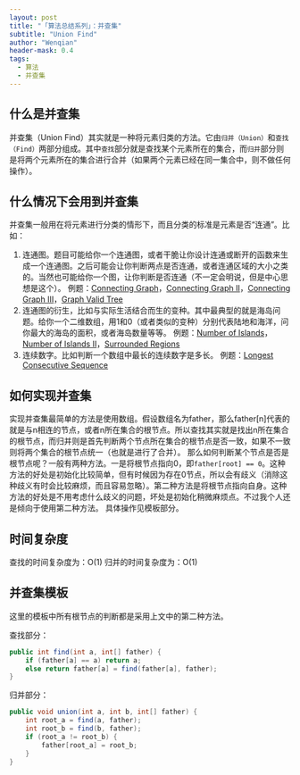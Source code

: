 ```yaml
---
layout: post
title: "「算法总结系列」：并查集"
subtitle: "Union Find"
author: "Wenqian"
header-mask: 0.4
tags:
  - 算法
  - 并查集
---
```


## 什么是并查集

并查集（Union Find）其实就是一种将元素归类的方法。它由`归并（Union）`和`查找（Find）`两部分组成。其中`查找`部分就是查找某个元素所在的集合，而`归并`部分则是将两个元素所在的集合进行合并（如果两个元素已经在同一集合中，则不做任何操作）。

## 什么情况下会用到并查集

并查集一般用在将元素进行分类的情形下，而且分类的标准是元素是否“连通”。比如：
1. 连通图。题目可能给你一个连通图，或者干脆让你设计连通或断开的函数来生成一个连通图。之后可能会让你判断两点是否连通，或者连通区域的大小之类的。当然也可能给你一个图，让你判断是否连通（不一定会明说，但是中心思想是这个）。
例题：[Connecting Graph](https://www.lintcode.com/en/problem/connecting-graph/)，[Connecting Graph II](https://www.lintcode.com/en/problem/connecting-graph-ii/)，[Connecting Graph III](https://www.lintcode.com/en/problem/connecting-graph-iii/)，[Graph Valid Tree](https://www.lintcode.com/en/problem/graph-valid-tree/)
2. 连通图的衍生，比如与实际生活结合而生的变种。其中最典型的就是海岛问题。给你一个二维数组，用1和0（或者类似的变种）分别代表陆地和海洋，问你最大的海岛的面积，或者海岛数量等等。
例题：[Number of Islands](https://www.lintcode.com/en/problem/number-of-islands/)， [Number of Islands II](https://www.lintcode.com/en/problem/number-of-islands-ii/)，[Surrounded Regions](https://leetcode.com/problems/surrounded-regions/#/description)
3. 连续数字。比如判断一个数组中最长的连续数字是多长。
例题：[Longest Consecutive Sequence](https://leetcode.com/problems/longest-consecutive-sequence/#/description)

## 如何实现并查集

实现并查集最简单的方法是使用数组。假设数组名为father，那么father[n]代表的就是与n相连的节点，或者n所在集合的根节点。所以查找其实就是找出n所在集合的根节点，而归并则是首先判断两个节点所在集合的根节点是否一致，如果不一致则将两个集合的根节点统一（也就是进行了合并）。
那么如何判断某个节点是否是根节点呢？一般有两种方法。一是将根节点指向0，即`father[root] == 0`。这种方法的好处是初始化比较简单，但有时候因为存在0节点，所以会有歧义（消除这种歧义有时会比较麻烦，而且容易忽略）。第二种方法是将根节点指向自身。这种方法的好处是不用考虑什么歧义的问题，坏处是初始化稍微麻烦点。不过我个人还是倾向于使用第二种方法。
具体操作见模板部分。

## 时间复杂度

查找的时间复杂度为：O(1)
归并的时间复杂度为：O(1)

## 并查集模板

这里的模板中所有根节点的判断都是采用上文中的第二种方法。

查找部分：
```java
public int find(int a, int[] father) {
    if (father[a] == a) return a;
    else return father[a] = find(father[a], father);
}
```

归并部分：
```java
public void union(int a, int b, int[] father) {
    int root_a = find(a, father);
    int root_b = find(b, father);
    if (root_a != root_b) {
        father[root_a] = root_b;
    }
}
```